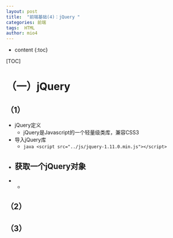 ```yaml
---
layout: post
title:  "前端基础(4)：jQuery "
categories: 前端
tags:  HTML
author: mio4
---
```


* content
{:toc}




[TOC]
# （一）jQuery

## （1）

 - jQuery定义
	 - jQuery是Javascript的一个轻量级类库，兼容CSS3
 - 导入jQuery库
	 - ```java <script src="../js/jquery-1.11.0.min.js"></script>```
 - 获取一个jQuery对象
	 - 
 - 
	 -  

## （2）


## （3）
